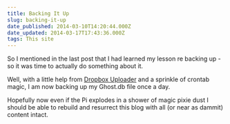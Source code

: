 ```yaml
---
title: Backing It Up
slug: backing-it-up
date_published: 2014-03-10T14:20:44.000Z
date_updated: 2014-03-17T17:43:36.000Z
tags: This site
---
```


So I mentioned in the last post that I had learned my lesson re backing up - so it was time to actually do something about it.

Well, with a little help from [Dropbox Uploader](https://github.com/andreafabrizi/Dropbox-Uploader) and a sprinkle of crontab magic, I am now backing up my Ghost.db file once a day.

Hopefully now even if the Pi explodes in a shower of magic pixie dust I should be able to rebuild and resurrect this blog with all (or near as dammit) content intact.

